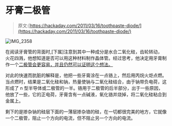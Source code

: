 # 牙膏二极管

> 原文:[https://hackaday.com/2011/03/16/toothpaste-diode/](https://hackaday.com/2011/03/16/toothpaste-diode/)

![](../Images/4d86a9001e359df722de4784a179ba8b.png "IMG_2358")

在阅读牙膏管的背面时,[下属]注意到其中一种成分是水合二氧化硅，齿轮转动，火花四溅，他想知道是否可以用这种材料制作晶体管。经过思考，他决定用牙膏制作一个[二极管会更容易，并且仍然可以证明这个想法。](http://underlinglabs.blogspot.com/)

对此的快速而肮脏的解释是，他把一些牙膏涂在一点铬上，然后用丙烷火炬点燃。当点燃时，结果是二氧化硅和钠，热量使钠与二氧化硅结合，由于钠带负电荷，这形成了 n 型半导体或二极管的一半。铬用于二极管的后半部分，出于一些原因，他放了一些，它的正电荷，牙膏含有一点碱液，氧化铬并烧掉，将二氧化硅粘合到金属上。

剩下的是掺杂钠的硅层下面的一薄层掺杂铬的硅，在一切都很完美的地方，它就像一个二极管，阻止一个方向的电流，但不阻止另一个方向的电流。